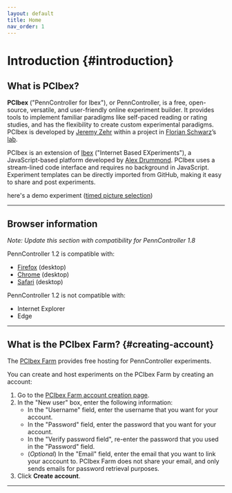 ```yaml
---
layout: default
title: Home
nav_order: 1
---
```


# Introduction {#introduction}

## What is PCIbex?

**PCIbex** ("PennController for Ibex"), or PennController, is a free, open-source, versatile, and user-friendly online experiment builder. It provides tools to implement familiar paradigms like self-paced reading or rating studies, and has the flexibility to create custom experimental paradigms. PCIbex is developed by [Jeremy Zehr](https://sites.google.com/site/jeremyezehr/home) within a project in [Florian Schwarz](https://www.florianschwarz.net/)’s [lab](http://lab.florianschwarz.net/). 

PCIbex is an extension of [Ibex](https://github.com/addrummond/ibex/blob/master/docs/manual.md) ("Internet Based EXperiments"), a JavaScript-based platform developed by [Alex Drummond](https://adrummond.net/). PCIbex uses a stream-lined code interface and requires no background in JavaScript. Experiment templates can be directly imported from GitHub, making it easy to share and post experiments.

here's a demo experiment ([timed picture selection](https://expt.pcibex.net/ibexexps/example/TimedPictureSelection/experiment.html))

---

## Browser information

*Note: Update this section with compatibility for PennController 1.8*

PennController 1.2 is compatible with:

+  [Firefox](https://www.mozilla.org/en-US/firefox/new/) (desktop)
+  [Chrome](https://www.google.com/chrome/) (desktop)
+  [Safari](https://www.apple.com/safari/) (desktop)

PennController 1.2 is not compatible with:

+  Internet Explorer 
+ Edge

---

## What is the PCIbex Farm? {#creating-account}

The [PCIbex Farm](https://expt.pcibex.net/) provides free hosting for PennController experiments. 

You can create and host experiments on the PCIbex Farm by creating an account:

1. Go to the [PCIbex Farm account creation page](https://expt.pcibex.net/login).
2. In the "New user" box, enter the following information:
   + In the "Username" field, enter the username that you want for your account.
   + In the "Password" field, enter the password that you want for your account.
   + In the "Verify password field", re-enter the password that you used in the "Password" field.
   + (*Optional*) In the "Email" field, enter the email that you want to link your acccount to. PCIbex Farm does not share your email, and only sends emails for password retrieval purposes.
3. Click **Create account**.

---

